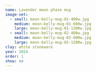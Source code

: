 ```yaml
---
name: Lavender moon phase mug
image-set:
  - small: moon-belly-mug-01-400w.jpg
    medium: moon-belly-mug-01-600w.jpg
    large: moon-belly-mug-01-1200w.jpg
  - small: moon-belly-mug-02-400w.jpg
    medium: moon-belly-mug-02-600w.jpg
    large: moon-belly-mug-02-1200w.jpg
clay: white stoneware
year: 2024
order: 1
show: no
---
```


